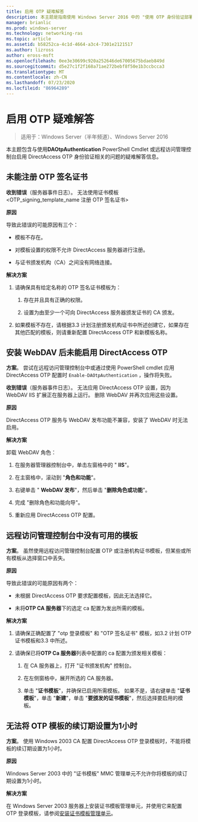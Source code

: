 ```yaml
---
title: 启用 OTP 疑难解答
description: 本主题是指南使用 Windows Server 2016 中的 "使用 OTP 身份验证部署远程访问" 指南的一部分。
manager: brianlic
ms.prod: windows-server
ms.technology: networking-ras
ms.topic: article
ms.assetid: b58252ca-4c1d-4664-a3c4-7301e2121517
ms.author: lizross
author: eross-msft
ms.openlocfilehash: 0ee3e30699c920a252646de67005675bdaeb849d
ms.sourcegitcommit: d5e27c1f2f168a71ae272bebf8f50e1b3ccbcca3
ms.translationtype: MT
ms.contentlocale: zh-CN
ms.lasthandoff: 07/23/2020
ms.locfileid: "86964289"
---
```

# <a name="troubleshooting-enabling-otp"></a>启用 OTP 疑难解答

>适用于：Windows Server（半年频道）、Windows Server 2016

本主题包含与使用**DAOtpAuthentication** PowerShell Cmdlet 或远程访问管理控制台启用 DirectAccess OTP 身份验证相关的问题的疑难解答信息。
  
## <a name="failed-to-enroll-the-otp-signing-certificate"></a>未能注册 OTP 签名证书  
**收到错误**（服务器事件日志）。 无法使用证书模板 <OTP_signing_template_name 注册 OTP 签名证书>  
  
**原因**  
  
导致此错误的可能原因有三个：  
  
-   模板不存在。  
  
-   对模板设置的权限不允许 DirectAccess 服务器进行注册。  
  
-   与证书颁发机构（CA）之间没有网络连接。  
  
**解决方案**  
  
1.  请确保具有给定名称的 OTP 签名证书模板为：  
  
    1.  存在并且具有正确的权限。  
  
    2.  设置为由至少一个可向 DirectAccess 服务器颁发证书的 CA 颁发。  
  
2.  如果模板不存在，请根据3.3 计划注册颁发机构证书中所述创建它，如果存在其他匹配的模板，则请重新配置 DirectAccess OTP 和新模板名称。  
  
## <a name="failed-to-enable-directaccess-otp-when-webdav-is-installed"></a>安装 WebDAV 后未能启用 DirectAccess OTP  
**方案**。 尝试在远程访问管理控制台中或通过使用 PowerShell cmdlet 应用 DirectAccess OTP 配置时 `Enable-DAOtpAuthentication` ，操作将失败。  
  
**收到错误**（服务器事件日志）。 无法应用 DirectAccess OTP 设置，因为 WebDAV IIS 扩展正在服务器上运行。 删除 WebDAV 并再次应用这些设置。  
  
**原因**  
  
DirectAccess OTP 服务与 WebDAV 发布功能不兼容，安装了 WebDAV 时无法启用。  
  
**解决方案**  
  
卸载 WebDAV 角色：  
  
1.  在服务器管理器控制台中，单击左窗格中的 " **IIS**"。  
  
2.  在主窗格中，滚动到 "**角色和功能**"。  
  
3.  右键单击 " **WebDAV 发布**"，然后单击 "**删除角色或功能**"。  
  
4.  完成 "删除角色和功能向导"。  
  
5.  重新应用 DirectAccess OTP 配置。  
  
## <a name="no-templates-available-in-the-remote-access-management-console"></a>远程访问管理控制台中没有可用的模板  
**方案**。 虽然使用远程访问管理控制台配置 OTP 或注册机构证书模板，但某些或所有模板从选择窗口中丢失。  
  
**原因**  
  
导致此错误的可能原因有两个：  
  
-   未根据 DirectAccess OTP 要求配置模板，因此无法选择它。  
  
-   未将**OTP CA 服务器**下的选定 ca 配置为发出所需的模板。  
  
**解决方案**  
  
1.  请确保正确配置了 "otp 登录模板" 和 "OTP 签名证书" 模板，如3.2 计划 OTP 证书模板和3.3 中所述。  
  
2.  请确保已将**OTP Ca 服务器**列表中配置的 ca 配置为颁发相关模板：  
  
    1.  在 CA 服务器上，打开 "证书颁发机构" 控制台。  
  
    2.  在左侧窗格中，展开所选的 CA 服务器。  
  
    3.  单击 "**证书模板**"，并确保已启用所需模板。 如果不是，请右键单击 "**证书模板**"，单击 "**新建**"，单击 "**要颁发的证书模板**"，然后选择要启用的模板。  
  
## <a name="cannot-set-renewal-period-of-otp-template-to-1-hour"></a>无法将 OTP 模板的续订期设置为1小时  
**方案**。 使用 Windows 2003 CA 配置 DirectAccess OTP 登录模板时，不能将模板的续订期设置为1小时。  
  
**原因**  
  
Windows Server 2003 中的 "证书模板" MMC 管理单元不允许你将模板的续订期设置为1小时。  
  
**解决方案**  
  
在 Windows Server 2003 服务器上安装证书模板管理单元，并使用它来配置 OTP 登录模板，请参阅[安装证书模板管理单元](/previous-versions/windows/it-pro/windows-server-2008-R2-and-2008/cc732445(v=ws.11))。  
  

